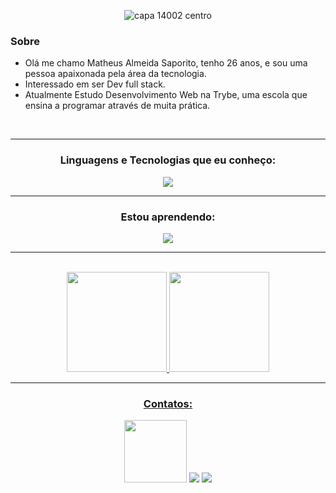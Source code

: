 
 <div align='center'>

![capa 14002 centro](https://user-images.githubusercontent.com/99821267/199598864-9747ccc1-8bd0-4d58-8393-048413c738f5.png)

</div>


### Sobre

- Olá me chamo Matheus Almeida Saporito, tenho 26 anos, e sou uma pessoa apaixonada pela área da tecnologia.
- Interessado em ser Dev full stack.
- Atualmente Estudo Desenvolvimento Web na Trybe, uma escola que ensina a programar através de muita prática.

 <br>
 <hr>
  <h3 align='center'>Linguagens e Tecnologias que eu conheço: </h3>
 
  <p align="center">
  <a href="#" target="_blank">
    <img src="https://skillicons.dev/icons?i=js,html,css,git,react,bootstrap,jest,mysql,nodejs,express,redux" />
  </a>
  </p>
 <hr>
 <h3 align='center'>Estou aprendendo: </h3>

  <p align="center">
  <a href="#" target="_blank">
    <img src="https://skillicons.dev/icons?i=docker,ts,mongodb,styledcomponents" />
  </a>
</p>
  
<hr> 
<br>
 <div align='center'>
<a href="https://github.com/MatheusNF123" target="_blank">
<img height="160em" src="https://github-readme-stats.vercel.app/api/top-langs/?username=MatheusNf123&layout=compact&langs_count=7&theme=dracula"/>
<img height="160em" src="https://github-readme-stats.vercel.app/api?username=MatheusNf123&show_icons=true&theme=dracula&include_all_commits=true&count_private=true"/>
</div>
 <hr> 
 
<div align='center'>
  
### Contatos:
 <a href="https://portfolio-ebon-pi-10.vercel.app/" target="_blank" rel="noopener"> <img src="https://user-images.githubusercontent.com/99821267/199720518-e5bdcaea-c16b-44ae-8656-f89f29f97e0f.png" width="100" target="_blank"></a>
<a href="https://www.linkedin.com/in/matheus-almeida-saporito-088450219/" target="_blank"><img src="https://img.shields.io/badge/LinkedIn-0077B5?style=for-the-badge&logo=linkedin&logoColor=white" target="_blank"></a>
<a href="mailto:matheus_cs.nf@hotmail.com"> <img src="https://img.shields.io/badge/Microsoft_Outlook-0078D4?style=for-the-badge&logo=microsoft-outlook&logoColor=white" target="_blank"></a>
 </div>
 


